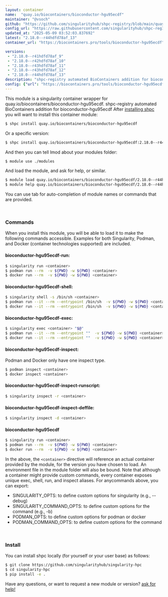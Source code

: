 ```yaml
---
layout: container
name:  "quay.io/biocontainers/bioconductor-hgu95ecdf"
maintainer: "@vsoch"
github: "https://github.com/singularityhub/shpc-registry/blob/main/quay.io/biocontainers/bioconductor-hgu95ecdf/container.yaml"
config_url: "https://raw.githubusercontent.com/singularityhub/shpc-registry/main/quay.io/biocontainers/bioconductor-hgu95ecdf/container.yaml"
updated_at: "2025-05-09 03:52:03.837692"
latest: "2.18.0--r44hdfd78af_13"
container_url: "https://biocontainers.pro/tools/bioconductor-hgu95ecdf"

versions:
 - "2.18.0--r41hdfd78af_9"
 - "2.18.0--r42hdfd78af_10"
 - "2.18.0--r43hdfd78af_11"
 - "2.18.0--r43hdfd78af_12"
 - "2.18.0--r44hdfd78af_13"
description: "shpc-registry automated BioContainers addition for bioconductor-hgu95ecdf"
config: {"url": "https://biocontainers.pro/tools/bioconductor-hgu95ecdf", "maintainer": "@vsoch", "description": "shpc-registry automated BioContainers addition for bioconductor-hgu95ecdf", "latest": {"2.18.0--r44hdfd78af_13": "sha256:937b405327f88ce04ba948550770900dd439a710270c6ad9625e2d3fcf86ae77"}, "tags": {"2.18.0--r41hdfd78af_9": "sha256:5cb4bacfeed5c292b320a633d0cd3674ab3c525ef569e057ae7d0c699cbe9eab", "2.18.0--r42hdfd78af_10": "sha256:d2f0d7915affb2fa22049eaeab7313de19c51416c0db5fc9c451ca8a40c7d3e1", "2.18.0--r43hdfd78af_11": "sha256:6422b71d5db7521c384c2d5ae4d53970e5483abe8fe5b48390dbdfd742eb2bab", "2.18.0--r43hdfd78af_12": "sha256:7efa1c858c941b9b3379ac4dbf0b420e6f5f522b8b82a41d31d3c37df8a2ff6e", "2.18.0--r44hdfd78af_13": "sha256:937b405327f88ce04ba948550770900dd439a710270c6ad9625e2d3fcf86ae77"}, "docker": "quay.io/biocontainers/bioconductor-hgu95ecdf"}
---
```


This module is a singularity container wrapper for quay.io/biocontainers/bioconductor-hgu95ecdf.
shpc-registry automated BioContainers addition for bioconductor-hgu95ecdf
After [installing shpc](#install) you will want to install this container module:


```bash
$ shpc install quay.io/biocontainers/bioconductor-hgu95ecdf
```

Or a specific version:

```bash
$ shpc install quay.io/biocontainers/bioconductor-hgu95ecdf:2.18.0--r44hdfd78af_13
```

And then you can tell lmod about your modules folder:

```bash
$ module use ./modules
```

And load the module, and ask for help, or similar.

```bash
$ module load quay.io/biocontainers/bioconductor-hgu95ecdf/2.18.0--r44hdfd78af_13
$ module help quay.io/biocontainers/bioconductor-hgu95ecdf/2.18.0--r44hdfd78af_13
```

You can use tab for auto-completion of module names or commands that are provided.

<br>

### Commands

When you install this module, you will be able to load it to make the following commands accessible.
Examples for both Singularity, Podman, and Docker (container technologies supported) are included.

#### bioconductor-hgu95ecdf-run:

```bash
$ singularity run <container>
$ podman run --rm  -v ${PWD} -w ${PWD} <container>
$ docker run --rm  -v ${PWD} -w ${PWD} <container>
```

#### bioconductor-hgu95ecdf-shell:

```bash
$ singularity shell -s /bin/sh <container>
$ podman run --it --rm --entrypoint /bin/sh  -v ${PWD} -w ${PWD} <container>
$ docker run --it --rm --entrypoint /bin/sh  -v ${PWD} -w ${PWD} <container>
```

#### bioconductor-hgu95ecdf-exec:

```bash
$ singularity exec <container> "$@"
$ podman run --it --rm --entrypoint ""  -v ${PWD} -w ${PWD} <container> "$@"
$ docker run --it --rm --entrypoint ""  -v ${PWD} -w ${PWD} <container> "$@"
```

#### bioconductor-hgu95ecdf-inspect:

Podman and Docker only have one inspect type.

```bash
$ podman inspect <container>
$ docker inspect <container>
```

#### bioconductor-hgu95ecdf-inspect-runscript:

```bash
$ singularity inspect -r <container>
```

#### bioconductor-hgu95ecdf-inspect-deffile:

```bash
$ singularity inspect -d <container>
```



#### bioconductor-hgu95ecdf

```bash
$ singularity run <container>
$ podman run --rm  -v ${PWD} -w ${PWD} <container>
$ docker run --rm  -v ${PWD} -w ${PWD} <container>
```


In the above, the `<container>` directive will reference an actual container provided
by the module, for the version you have chosen to load. An environment file in the
module folder will also be bound. Note that although a container
might provide custom commands, every container exposes unique exec, shell, run, and
inspect aliases. For anycommands above, you can export:

 - SINGULARITY_OPTS: to define custom options for singularity (e.g., --debug)
 - SINGULARITY_COMMAND_OPTS: to define custom options for the command (e.g., -b)
 - PODMAN_OPTS: to define custom options for podman or docker
 - PODMAN_COMMAND_OPTS: to define custom options for the command

<br>

### Install

You can install shpc locally (for yourself or your user base) as follows:

```bash
$ git clone https://github.com/singularityhub/singularity-hpc
$ cd singularity-hpc
$ pip install -e .
```

Have any questions, or want to request a new module or version? [ask for help!](https://github.com/singularityhub/singularity-hpc/issues)